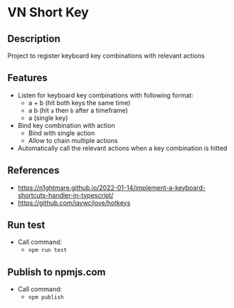 # VN Short Key

## Description
Project to register keyboard key combinations with relevant actions

## Features
- Listen for keyboard key combinations with following format:
  - a + b (hit both keys the same time)
  - a b (hit `a` then `b` after a timeframe)
  - a (single key)
- Bind key combination with action
  - Bind with single action
  - Allow to chain multiple actions
- Automatically call the relevant actions when a key combination is hitted

## References
- https://n1ghtmare.github.io/2022-01-14/implement-a-keyboard-shortcuts-handler-in-typescript/
- https://github.com/jaywcjlove/hotkeys

## Run test
- Call command:
  - `npm run test`

## Publish to npmjs.com
- Call command:
  - `npm publish` 

